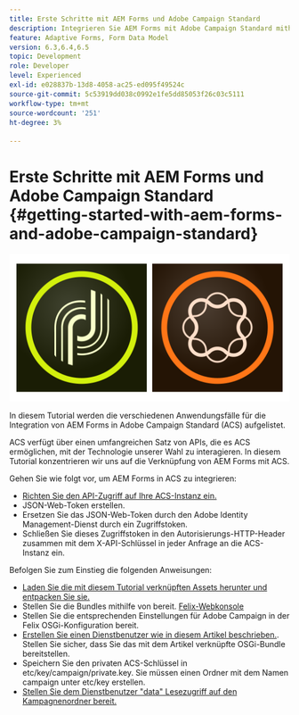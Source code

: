 ```yaml
---
title: Erste Schritte mit AEM Forms und Adobe Campaign Standard
description: Integrieren Sie AEM Forms mit Adobe Campaign Standard mithilfe des AEM Forms-Formulardatenmodells, um ACS-Kampagnenprofilinformationen usw. abzurufen.
feature: Adaptive Forms, Form Data Model
version: 6.3,6.4,6.5
topic: Development
role: Developer
level: Experienced
exl-id: e028837b-13d8-4058-ac25-ed095f49524c
source-git-commit: 5c53919dd038c0992e1fe5dd85053f26c03c5111
workflow-type: tm+mt
source-wordcount: '251'
ht-degree: 3%

---
```


# Erste Schritte mit AEM Forms und Adobe Campaign Standard {#getting-started-with-aem-forms-and-adobe-campaign-standard}

![formsandcampaign](assets/helpx-cards-forms.png)

In diesem Tutorial werden die verschiedenen Anwendungsfälle für die Integration von AEM Forms in Adobe Campaign Standard (ACS) aufgelistet.

ACS verfügt über einen umfangreichen Satz von APIs, die es ACS ermöglichen, mit der Technologie unserer Wahl zu interagieren. In diesem Tutorial konzentrieren wir uns auf die Verknüpfung von AEM Forms mit ACS.

Gehen Sie wie folgt vor, um AEM Forms in ACS zu integrieren:

* [Richten Sie den API-Zugriff auf Ihre ACS-Instanz ein.](https://experienceleague.adobe.com/docs/campaign-standard/using/working-with-apis/get-started-apis.html?lang=en)
* JSON-Web-Token erstellen.
* Ersetzen Sie das JSON-Web-Token durch den Adobe Identity Management-Dienst durch ein Zugriffstoken.
* Schließen Sie dieses Zugriffstoken in den Autorisierungs-HTTP-Header zusammen mit dem X-API-Schlüssel in jeder Anfrage an die ACS-Instanz ein.

Befolgen Sie zum Einstieg die folgenden Anweisungen:

* [Laden Sie die mit diesem Tutorial verknüpften Assets herunter und entpacken Sie sie.](assets/aem-forms-and-acs-bundles.zip)
* Stellen Sie die Bundles mithilfe von bereit. [Felix-Webkonsole](http://localhost:4502/system/console/bundles)
* Stellen Sie die entsprechenden Einstellungen für Adobe Campaign in der Felix OSGi-Konfiguration bereit.
* [Erstellen Sie einen Dienstbenutzer wie in diesem Artikel beschrieben.](/help/forms/adaptive-forms/service-user-tutorial-develop.md). Stellen Sie sicher, dass Sie das mit dem Artikel verknüpfte OSGi-Bundle bereitstellen.
* Speichern Sie den privaten ACS-Schlüssel in etc/key/campaign/private.key. Sie müssen einen Ordner mit dem Namen campaign unter etc/key erstellen.
* [Stellen Sie dem Dienstbenutzer &quot;data&quot; Lesezugriff auf den Kampagnenordner bereit.](http://localhost:4502/useradmin)
